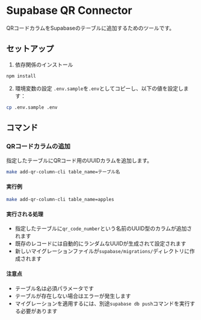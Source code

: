 # Supabase QR Connector

QRコードカラムをSupabaseのテーブルに追加するためのツールです。

## セットアップ

1. 依存関係のインストール
```bash
npm install
```

2. 環境変数の設定
`.env.sample`を`.env`としてコピーし、以下の値を設定します：

```bash
cp .env.sample .env
```

## コマンド

### QRコードカラムの追加

指定したテーブルにQRコード用のUUIDカラムを追加します。

```bash
make add-qr-column-cli table_name=テーブル名
```

#### 実行例
```bash
make add-qr-column-cli table_name=apples
```

#### 実行される処理
- 指定したテーブルに`qr_code_number`という名前のUUID型のカラムが追加されます
- 既存のレコードには自動的にランダムなUUIDが生成されて設定されます
- 新しいマイグレーションファイルが`supabase/migrations/`ディレクトリに作成されます

#### 注意点
- テーブル名は必須パラメータです
- テーブルが存在しない場合はエラーが発生します
- マイグレーションを適用するには、別途`supabase db push`コマンドを実行する必要があります

